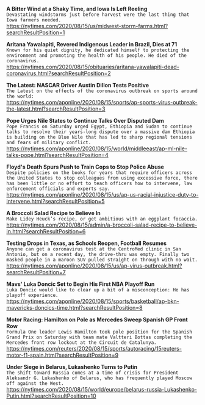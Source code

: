 **A Bitter Wind at a Shaky Time, and Iowa Is Left Reeling**\
`Devastating windstorms just before harvest were the last thing that Iowa farmers needed.`\
https://nytimes.com/2020/08/15/us/midwest-storm-farms.html?searchResultPosition=1

**Aritana Yawalapiti, Revered Indigenous Leader in Brazil, Dies at 71**\
`Known for his quiet dignity, he dedicated himself to protecting the environment and promoting the health of his people. He died of the coronavirus.`\
https://nytimes.com/2020/08/15/obituaries/aritana-yawalapiti-dead-coronavirus.html?searchResultPosition=2

**The Latest: NASCAR Driver Austin Dillon Tests Positive**\
`The Latest on the effects of the coronavirus outbreak on sports around the world:`\
https://nytimes.com/aponline/2020/08/15/sports/ap-sports-virus-outbreak-the-latest.html?searchResultPosition=3

**Pope Urges Nile States to Continue Talks Over Disputed Dam**\
`Pope Francis on Saturday urged Egypt, Ethiopia and Sudan to continue talks to resolve their years-long dispute over a massive dam Ethiopia is building on the Blue Nile that has led to sharp regional tensions and fears of military conflict.`\
https://nytimes.com/aponline/2020/08/15/world/middleeast/ap-ml-nile-talks-pope.html?searchResultPosition=4

**Floyd's Death Spurs Push to Train Cops to Stop Police Abuse**\
`Despite policies on the books for years that require officers across the United States to stop colleagues from using excessive force, there has been little or no effort to teach officers how to intervene, law enforcement officials and experts say.`\
https://nytimes.com/aponline/2020/08/15/us/ap-us-racial-injustice-duty-to-intervene.html?searchResultPosition=5

**A Broccoli Salad Recipe to Believe In**\
`Make Lidey Heuck’s recipe, or get ambitious with an eggplant focaccia.`\
https://nytimes.com/2020/08/15/admin/a-broccoli-salad-recipe-to-believe-in.html?searchResultPosition=6

**Testing Drops in Texas, as Schools Reopen, Football Resumes**\
`Anyone can get a coronavirus test at the CentroMed clinic in San Antonio, but on a recent day, the drive-thru was empty. Finally two masked people in a maroon SUV pulled straight on through with no wait. `\
https://nytimes.com/aponline/2020/08/15/us/ap-virus-outbreak.html?searchResultPosition=7

**Mavs' Luka Doncic Set to Begin His First NBA Playoff Run**\
`Luka Doncic would like to clear up a bit of a misconception: He has playoff experience.`\
https://nytimes.com/aponline/2020/08/15/sports/basketball/ap-bkn-mavericks-doncics-time.html?searchResultPosition=8

**Motor Racing: Hamilton on Pole as Mercedes Sweep Spanish GP Front Row**\
`Formula One leader Lewis Hamilton took pole position for the Spanish Grand Prix on Saturday with team mate Valtteri Bottas completing the Mercedes front row lockout at the Circuit de Catalunya.`\
https://nytimes.com/reuters/2020/08/15/sports/autoracing/15reuters-motor-f1-spain.html?searchResultPosition=9

**Under Siege in Belarus, Lukashenko Turns to Putin**\
`The shift toward Russia comes at a time of crisis for President Aleksandr G. Lukashenko of Belarus, who has frequently played Moscow off against the West.`\
https://nytimes.com/2020/08/15/world/europe/belarus-russia-Lukashenko-Putin.html?searchResultPosition=10

